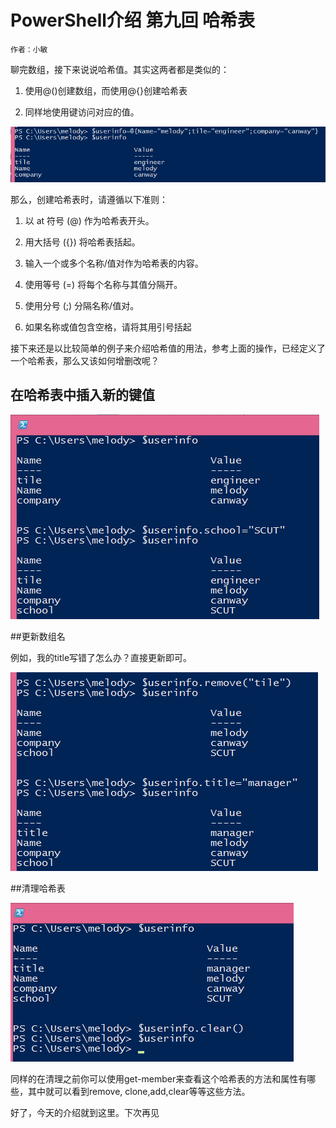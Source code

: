 # PowerShell介绍 第九回 哈希表
    作者：小敏


聊完数组，接下来说说哈希值。其实这两者都是类似的：

1.	使用@()创建数组，而使用@{}创建哈希表

2.	同样地使用键访问对应的值。

![](imgs/20150826-1.png)
 
那么，创建哈希表时，请遵循以下准则：
1. 以 at 符号 (@) 作为哈希表开头。

2. 用大括号 ({}) 将哈希表括起。

3. 输入一个或多个名称/值对作为哈希表的内容。

4. 使用等号 (=) 将每个名称与其值分隔开。

5. 使用分号 (;) 分隔名称/值对。

6. 如果名称或值包含空格，请将其用引号括起


接下来还是以比较简单的例子来介绍哈希值的用法，参考上面的操作，已经定义了一个哈希表，那么又该如何增删改呢？
##  在哈希表中插入新的键值

![](imgs/20150826-2.png)

 
##更新数组名

例如，我的title写错了怎么办？直接更新即可。

![](imgs/20150826-5.png)
 
 
##清理哈希表

![](imgs/20150826-4.png)
 

同样的在清理之前你可以使用get-member来查看这个哈希表的方法和属性有哪些，其中就可以看到remove, clone,add,clear等等这些方法。

好了，今天的介绍就到这里。下次再见

